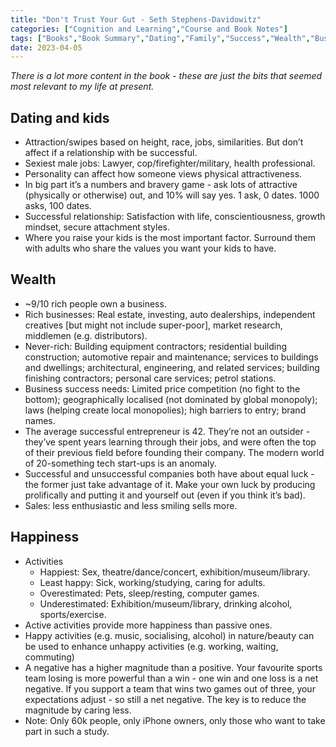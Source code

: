 ```yaml
---
title: "Don't Trust Your Gut - Seth Stephens-Davidowitz"
categories: ["Cognition and Learning","Course and Book Notes"]
tags: ["Books","Book Summary","Dating","Family","Success","Wealth","Business","Entrepreneurship","Sales","Happiness","Sex","Psychology"]
date: 2023-04-05
---
```

_There is a lot more content in the book - these are just the bits that seemed most relevant to my life at present._

## Dating and kids

- Attraction/swipes based on height, race, jobs, similarities. But don’t affect if a relationship with be successful.
- Sexiest male jobs: Lawyer, cop/firefighter/military, health professional.
- Personality can affect how someone views physical attractiveness.
- In big part it’s a numbers and bravery game - ask lots of attractive (physically or otherwise) out, and 10% will say yes. 1 ask, 0 dates. 1000 asks, 100 dates.
- Successful relationship: Satisfaction with life, conscientiousness, growth mindset, secure attachment styles.
- Where you raise your kids is the most important factor. Surround them with adults who share the values you want your kids to have.

## Wealth

- ~9/10 rich people own a business.
- Rich businesses: Real estate, investing, auto dealerships, independent creatives [but might not include super-poor], market research, middlemen (e.g. distributors).
- Never-rich: Building equipment contractors; residential building construction; automotive repair and maintenance; services to buildings and dwellings; architectural, engineering, and related services; building finishing contractors; personal care services; petrol stations.
- Business success needs: Limited price competition (no fight to the bottom); geographically localised (not dominated by global monopoly); laws (helping create local monopolies); high barriers to entry; brand names.
- The average successful entrepreneur is 42. They’re not an outsider - they’ve spent years learning through their jobs, and were often the top of their previous field before founding their company. The modern world of 20-something tech start-ups is an anomaly.
- Successful and unsuccessful companies both have about equal luck  - the former just take advantage of it. Make your own luck by producing prolifically and putting it and yourself out (even if you think it’s bad).
- Sales: less enthusiastic and less smiling sells more.

## Happiness

- Activities
    - Happiest: Sex, theatre/dance/concert, exhibition/museum/library.
    - Least happy: Sick, working/studying, caring for adults.
    - Overestimated: Pets, sleep/resting, computer games.
    - Underestimated: Exhibition/museum/library, drinking alcohol, sports/exercise.
- Active activities provide more happiness than passive ones.
- Happy activities (e.g. music, socialising, alcohol) in nature/beauty can be used to enhance unhappy activities (e.g. working, waiting, commuting)
- A negative has a higher magnitude than a positive. Your favourite sports team losing is more powerful than a win - one win and one loss is a net negative. If you support a team that wins two games out of three, your expectations adjust - so still a net negative. The key is to reduce the magnitude by caring less.
- Note: Only 60k people, only iPhone owners, only those who want to take part in such a study.